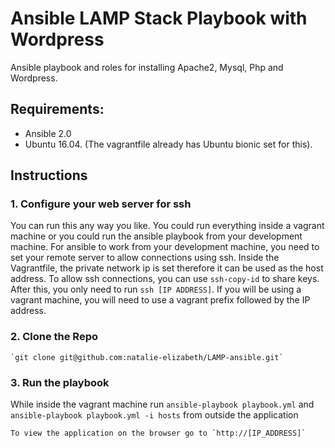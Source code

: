 # Ansible LAMP Stack Playbook with Wordpress

Ansible playbook and roles for installing Apache2, Mysql, Php and Wordpress.

## Requirements:

- Ansible 2.0
- Ubuntu 16.04. (The vagrantfile already has Ubuntu bionic set for this).

## Instructions

### 1. Configure your web server for ssh
You can run this any way you like. You could run everything inside a vagrant machine or you could run the ansible playbook from your development machine.
For ansible to work from your development machine, you need to set your remote server to allow connections using ssh. Inside the Vagrantfile, the private network ip is set
therefore it can be used as the host address.
To allow ssh connections, you can use `ssh-copy-id` to share keys. After this, you only need to run `ssh [IP ADDRESS]`. If you will be using a vagrant machine, you will need
to use a vagrant prefix followed by the IP address.

### 2. Clone the Repo
```
`git clone git@github.com:natalie-elizabeth/LAMP-ansible.git`
```
### 3. Run the playbook
While inside the vagrant machine run `ansible-playbook playbook.yml` and `ansible-playbook playbook.yml -i hosts` from outside the application
```
To view the application on the browser go to `http://[IP_ADDRESS]`
```
